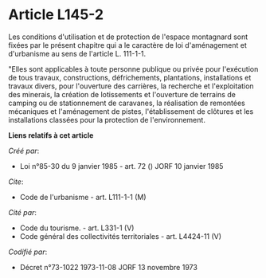 # Article L145-2

Les conditions d'utilisation et de protection de l'espace montagnard sont fixées par le présent chapitre qui a le caractère
de loi d'aménagement et d'urbanisme au sens de l'article L. 111-1-1.

"Elles sont applicables à toute personne publique ou privée pour l'exécution de tous travaux, constructions, défrichements,
plantations, installations et travaux divers, pour l'ouverture des carrières, la recherche et l'exploitation des minerais, la
création de lotissements et l'ouverture de terrains de camping ou de stationnement de caravanes, la réalisation de remontées
mécaniques et l'aménagement de pistes, l'établissement de clôtures et les installations classées pour la protection de
l'environnement.

**Liens relatifs à cet article**

_Créé par_:

  - Loi n°85-30 du 9 janvier 1985 - art. 72 () JORF 10 janvier 1985

_Cite_:

  - Code de l'urbanisme - art. L111-1-1 (M)

_Cité par_:

  - Code du tourisme. - art. L331-1 (V)
  - Code général des collectivités territoriales - art. L4424-11 (V)

_Codifié par_:

  - Décret n°73-1022 1973-11-08 JORF 13 novembre 1973

